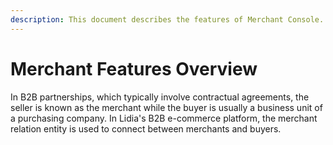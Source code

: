 ```yaml
---
description: This document describes the features of Merchant Console.
---
```


# Merchant Features Overview

In B2B partnerships, which typically involve contractual agreements, the seller is known as the merchant while the buyer is usually a business unit of a purchasing company. In Lidia's B2B e-commerce platform, the merchant relation entity is used to connect between merchants and buyers.
